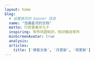 ```yaml
---
layout: home
blog:
  # 设置首页的 banner 信息
  name: "浩瀚星河的文档"
  motto: 行百里者半九十
  inspiring: 写作巩固知识，知识推动写作
  minScreenAvatar: true
  analysis: 
  articles: 
    title: ['博客文章', '月更新', '周更新']
---
```

